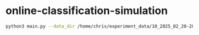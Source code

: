 # online-classification-simulation

```bash
python3 main.py --data_dir /home/chris/experiment_data/10_2025_02_20-2025_02_27/classification --classifier_dir /home/chris/online-classification-simulation/adjusted-min-max --normalization adjusted_min_max --prefix C1
```